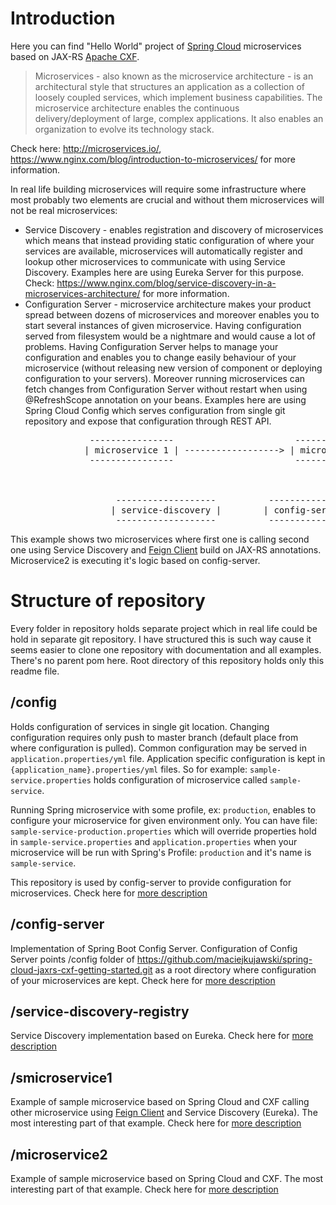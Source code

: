 # Introduction

Here you can find "Hello World" project of [Spring Cloud](http://projects.spring.io/spring-cloud/) microservices based on JAX-RS [Apache CXF](http://cxf.apache.org/).

> Microservices - also known as the microservice architecture - is an architectural style that structures an application as a collection of loosely coupled services, which implement business capabilities. The microservice architecture enables the continuous delivery/deployment of large, complex applications. It also enables an organization to evolve its technology stack.

Check here: http://microservices.io/, https://www.nginx.com/blog/introduction-to-microservices/ for more information.

In real life building microservices will require some infrastructure where most probably two elements are crucial and without them microservices will not be real microservices:

* Service Discovery - enables registration and discovery of microservices which means that instead providing static configuration of where your services are available, microservices will automatically register and lookup other microservices to communicate with using Service Discovery. Examples here are using Eureka Server for this purpose. Check: https://www.nginx.com/blog/service-discovery-in-a-microservices-architecture/ for more information.
* Configuration Server - microservice architecture makes your product spread between dozens of microservices and moreover enables you to start several instances of given microservice. Having configuration served from filesystem would be a nightmare and would cause a lot of problems. Having Configuration Server helps to manage your configuration and enables you to change easily behaviour of your microservice (without releasing new version of component or deploying configuration to your servers). Moreover running microservices can fetch changes from Configuration Server without restart when using @RefreshScope annotation on your beans. Examples here are using Spring Cloud Config which serves configuration from single git repository and expose that configuration through REST API.

<pre>
               ----------------                       ----------------
              | microservice 1 | ------------------> | microservice 2 |
               ----------------                       ----------------



                    -------------------          ---------------    
                   | service-discovery |        | config-server |
                    -------------------          ---------------                       
</pre>

This example shows two microservices where first one is calling second one using Service Discovery and [Feign Client](https://cloud.spring.io/spring-cloud-netflix/multi/multi_spring-cloud-feign.html) build on JAX-RS annotations. Microservice2 is executing it's logic based on config-server.

# Structure of repository

Every folder in repository holds separate project which in real life could be hold in separate git repository. I have structured this is such way cause it 
seems easier to clone one repository with documentation and all examples. There's no parent pom here. Root directory of this repository holds only this readme file.

## /config

Holds configuration of services in single git location. Changing configuration requires only push to master branch (default place from where configuration is pulled). Common configuration may be served in `application.properties/yml` file. Application specific configuration is kept in `{application_name}.properties/yml` files. So for example: `sample-service.properties` holds configuration of microservice called `sample-service`.

Running Spring microservice with some profile, ex: `production`, enables to configure your microservice for given environment only. You can have file: `sample-service-production.properties` which will override properties hold in `sample-service.properties` and `application.properties` when your microservice will be run with Spring's Profile: `production` and it's name is `sample-service`.

This repository is used by config-server to provide configuration for microservices. Check here for [more description](./config/README.md)

## /config-server

Implementation of Spring Boot Config Server. Configuration of Config Server points /config folder of https://github.com/maciejkujawski/spring-cloud-jaxrs-cxf-getting-started.git as a root directory where configuration of your microservices are kept. Check here for [more description](./config-server/)

## /service-discovery-registry

Service Discovery implementation based on Eureka. Check here for [more description](./service-discovery-registry/)

## /smicroservice1

Example of sample microservice based on Spring Cloud and CXF calling other microservice using [Feign Client](https://cloud.spring.io/spring-cloud-netflix/multi/multi_spring-cloud-feign.html) and Service Discovery (Eureka). The most interesting part of that example. Check here for [more description](./microservice1/)

## /microservice2

Example of sample microservice based on Spring Cloud and CXF. The most interesting part of that example. Check here for [more description](./microservice2/)
